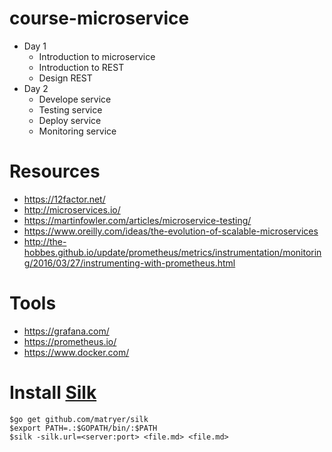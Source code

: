 # course-microservice

* Day 1
  * Introduction to microservice
  * Introduction to REST
  * Design REST
* Day 2
  * Develope service
  * Testing service
  * Deploy service
  * Monitoring service


# Resources
* https://12factor.net/
* http://microservices.io/
* https://martinfowler.com/articles/microservice-testing/
* https://www.oreilly.com/ideas/the-evolution-of-scalable-microservices
* http://the-hobbes.github.io/update/prometheus/metrics/instrumentation/monitoring/2016/03/27/instrumenting-with-prometheus.html

# Tools
* https://grafana.com/
* https://prometheus.io/
* https://www.docker.com/

# Install [Silk](https://github.com/matryer/silk)

```
$go get github.com/matryer/silk
$export PATH=.:$GOPATH/bin/:$PATH
$silk -silk.url=<server:port> <file.md> <file.md>
```
